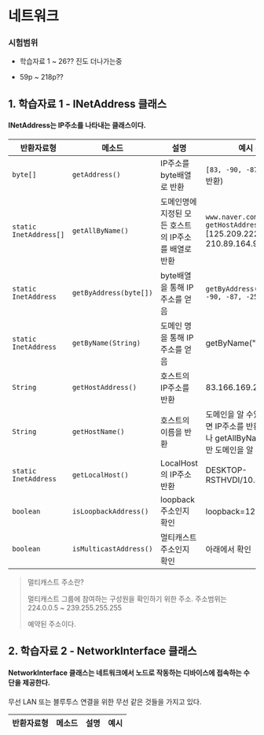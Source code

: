 # 네트워크

### 시험범위

-   학습자료 1 ~ 26?? 진도 더나가는중
    
-   59p ~ 218p??
    

## 1. 학습자료 1 - INetAddress 클래스

#### INetAddress는 IP주소를 나타내는 클래스이다.

| 반환자료형 | 메소드 | 설명 | 예시 (상세설명) |
| --- | --- | --- | --- |
| `byte[]` | `getAddress()` | IP주소를 byte배열로 반환 | `[83, -90, -87, -25]` (signed로 반환) |
| `static InetAddress[]` | `getAllByName()` | 도메인명에 지정된 모든 호스트의 IP주소를 배열로 반환 | `www.naver.com, getHostAddress()`\[125.209.222.242, 210.89.164.90 \] |
| `static InetAddress` | `getByAddress(byte[])` | byte배열을 통해 IP주소를 얻음 | `getByAddress(new byte[] {83, -90, -87, -25})` |
| `static InetAddress` | `getByName(String)` | 도메인 명을 통해 IP주소를 얻음 | getByName("www.naver.com") |
| `String` | `getHostAddress()` | 호스트의 IP주소를 반환 | 83.166.169.231 |
| `String` | `getHostName()` | 호스트의 이름을 반환 | 도메인을 알 수있으면 도메인, 모르면 IP주소를 반환 (getByName이나 getAllByName으로 생성해야지만 도메인을 알 수 있음.) |
| `static InetAddress` | `getLocalHost()` | LocalHost의 IP주소 반환 | DESKTOP-RSTHVDI/10.80.162.54 |
| `boolean` | `isLoopbackAddress()` | loopback주소인지 확인 | loopback=127.0.0.1 |
| `boolean` | `isMulticastAddress()` | 멀티캐스트 주소인지 확인 | 아래에서 확인 |

> 멀티캐스트 주소란?
> 
> 멀티캐스트 그룹에 참여하는 구성원을 확인하기 위한 주소. 주소범위는 224.0.0.5 ~ 239.255.255.255
> 
> 예약된 주소이다.

## 2. 학습자료 2 - NetworkInterface 클래스

#### NetworkInterface 클래스는 네트워크에서 노드로 작동하는 디바이스에 접속하는 수단을 제공한다. 

무선 LAN 또는 블루투스 연결을 위한 무선 같은 것들을 가지고 있다.

| 반환자료형 | 메소드 | 설명 | 예시 |
| --- | --- | --- | --- |